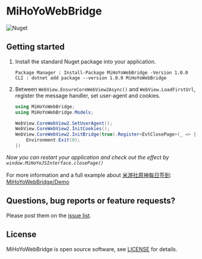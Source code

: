 # MiHoYoWebBridge

![Nuget](https://img.shields.io/nuget/v/MiHoYoWebBridge?style=flat-square)

Getting started
---

1. Install the standard Nuget package into your application.
    
    ```
    Package Manager : Install-Package MiHoYoWebBridge -Version 1.0.0
    CLI : dotnet add package --version 1.0.0 MiHoYoWebBridge
    ```
    
2. Between `WebView.EnsureCoreWebView2Async()` and `WebView.LoadFirstUrl`, register the message handler, set user-agent and cookies.

   ```csharp
   using MiHoYoWebBridge;
   using MiHoYoWebBridge.Models;
   ```
   ```csharp
   WebView.CoreWebView2.SetUserAgent();
   WebView.CoreWebView2.InitCookies();
   WebView.CoreWebView2.InitBridge(true).Register<EvtClosePage>(_ => {
       Environment.Exit(0);
   })
   ```

_Now you can restart your application and check out the effect by `window.MiHoYoJSInterface.closePage()`_   

For more information and a full example about [米游社原神每日签到](https://webstatic.mihoyo.com/bbs/event/signin-ys/index.html?act_id=e202009291139501): [MiHoYoWebBridge/Demo](https://github.com/HolographicHat/MiHoYoWebBridge/tree/main/Demo)

Questions, bug reports or feature requests?
---
Please post them on the [issue list](https://github.com/HolographicHat/MiHoYoWebBridge/issues).

License
---
MiHoYoWebBridge is open source software, see [LICENSE](LICENSE) for details.
